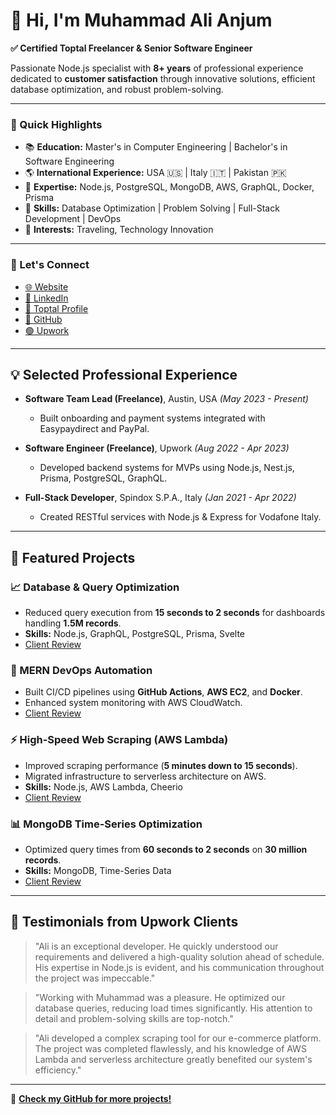 # 👋 Hi, I'm Muhammad Ali Anjum

**✅ Certified Toptal Freelancer & Senior Software Engineer**

Passionate Node.js specialist with **8+ years** of professional experience dedicated to **customer satisfaction** through innovative solutions, efficient database optimization, and robust problem-solving.

---

### 🌟 Quick Highlights

- 📚 **Education:** Master's in Computer Engineering | Bachelor's in Software Engineering
- 🌎 **International Experience:** USA 🇺🇸 | Italy 🇮🇹 | Pakistan 🇵🇰
- 🚀 **Expertise:** Node.js, PostgreSQL, MongoDB, AWS, GraphQL, Docker, Prisma
- 🎯 **Skills:** Database Optimization | Problem Solving | Full-Stack Development | DevOps
- 🏅 **Interests:** Traveling, Technology Innovation

---

### 🔗 Let's Connect
- [🌐 Website](https://www.ali-anjum.com)
- [💼 LinkedIn](https://linkedin.com/in/alianjum0)
- [🚀 Toptal Profile](https://www.toptal.com/resume/muhammad-ali-anjum)
- [🐙 GitHub](http://github.com/alianjum0)
- [🟢 Upwork](https://www.upwork.com/freelancers/alianjum0)

---

## 💡 Selected Professional Experience

- **Software Team Lead (Freelance)**, Austin, USA *(May 2023 - Present)*
  - Built onboarding and payment systems integrated with Easypaydirect and PayPal.

- **Software Engineer (Freelance)**, Upwork *(Aug 2022 - Apr 2023)*
  - Developed backend systems for MVPs using Node.js, Nest.js, Prisma, PostgreSQL, GraphQL.

- **Full-Stack Developer**, Spindox S.P.A., Italy *(Jan 2021 - Apr 2022)*
  - Created RESTful services with Node.js & Express for Vodafone Italy.

---

## 🚧 Featured Projects

### 📈 Database & Query Optimization
- Reduced query execution from **15 seconds to 2 seconds** for dashboards handling **1.5M records**.
- **Skills:** Node.js, GraphQL, PostgreSQL, Prisma, Svelte
- [Client Review](https://www.linkedin.com/posts/alianjum0_see-how-i-can-get-your-project-done-on-upwork-activity-7028661467587452928-zfOj)

### 🚀 MERN DevOps Automation
- Built CI/CD pipelines using **GitHub Actions**, **AWS EC2**, and **Docker**.
- Enhanced system monitoring with AWS CloudWatch.
- [Client Review](https://www.linkedin.com/posts/alianjum0_see-how-i-can-get-your-project-done-on-upwork-activity-7056952510732771330-ghi1)

### ⚡ High-Speed Web Scraping (AWS Lambda)
- Improved scraping performance (**5 minutes down to 15 seconds**).
- Migrated infrastructure to serverless architecture on AWS.
- **Skills:** Node.js, AWS Lambda, Cheerio
- [Client Review](https://www.linkedin.com/posts/alianjum0_see-how-i-can-get-your-project-done-on-upwork-activity-7042254872687116288-o-UM)

### 📊 MongoDB Time-Series Optimization
- Optimized query times from **60 seconds to 2 seconds** on **30 million records**.
- **Skills:** MongoDB, Time-Series Data
- [Client Review](https://www.linkedin.com/posts/alianjum0_see-how-i-can-get-your-project-done-on-upwork-activity-7028660434664615936-RFCj)

---

## 🌟 Testimonials from Upwork Clients

> "Ali is an exceptional developer. He quickly understood our requirements and delivered a high-quality solution ahead of schedule. His expertise in Node.js is evident, and his communication throughout the project was impeccable."

> "Working with Muhammad was a pleasure. He optimized our database queries, reducing load times significantly. His attention to detail and problem-solving skills are top-notch."

> "Ali developed a complex scraping tool for our e-commerce platform. The project was completed flawlessly, and his knowledge of AWS Lambda and serverless architecture greatly benefited our system's efficiency."

---

🚀 **[Check my GitHub for more projects!](http://github.com/alianjum0)**
